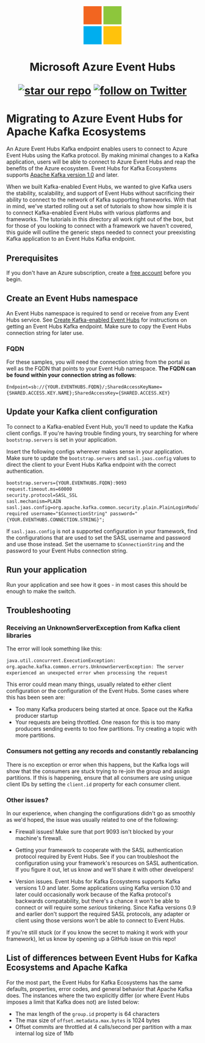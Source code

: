 <p align="center">
  <img src="event-hubs.png" alt="Microsoft Azure Event Hubs" width="100"/>
</p>

<h1 align="center">Microsoft Azure Event Hubs
<p align="center">
  <a href="#star-our-repo">
        <img src="https://img.shields.io/github/stars/azure/azure-event-hubs-for-kafka.svg?style=social&label=Stars"
            alt="star our repo"></a>
  <a href="https://twitter.com/intent/follow?screen_name=azureeventhubs" target="_blank">
        <img src="https://img.shields.io/twitter/url/http/shields.io.svg?style=social&label=Follow%20@azureeventhubs"
            alt="follow on Twitter"></a>
</p></h1>

# Migrating to Azure Event Hubs for Apache Kafka Ecosystems

An Azure Event Hubs Kafka endpoint enables users to connect to Azure Event Hubs using the Kafka protocol. By making minimal changes to a Kafka application, users will be able to connect to Azure Event Hubs and reap the benefits of the Azure ecosystem. Event Hubs for Kafka Ecosystems supports [Apache Kafka version 1.0](https://kafka.apache.org/10/documentation.html) and later.

When we built Kafka-enabled Event Hubs, we wanted to give Kafka users the stability, scalability, and support of Event Hubs without sacrificing their ability to connect to the network of Kafka supporting frameworks. With that in mind, we've started rolling out a set of tutorials to show how simple it is to connect Kafka-enabled Event Hubs with various platforms and frameworks. The tutorials in this directory all work right out of the box, but for those of you looking to connect with a framework we haven't covered, this guide will outline the generic steps needed to connect your preexisting Kafka application to an Event Hubs Kafka endpoint.

## Prerequisites

If you don't have an Azure subscription, create a [free account](https://azure.microsoft.com/free/?ref=microsoft.com&utm_source=microsoft.com&utm_medium=docs&utm_campaign=visualstudio) before you begin.

## Create an Event Hubs namespace

An Event Hubs namespace is required to send or receive from any Event Hubs service. See [Create Kafka-enabled Event Hubs](https://docs.microsoft.com/azure/event-hubs/event-hubs-create-kafka-enabled) for instructions on getting an Event Hubs Kafka endpoint. Make sure to copy the Event Hubs connection string for later use.

### FQDN

For these samples, you will need the connection string from the portal as well as the FQDN that points to your Event Hub namespace. **The FQDN can be found within your connection string as follows**:

```
Endpoint=sb://{YOUR.EVENTHUBS.FQDN}/;SharedAccessKeyName={SHARED.ACCESS.KEY.NAME};SharedAccessKey={SHARED.ACCESS.KEY}
```

## Update your Kafka client configuration

To connect to a Kafka-enabled Event Hub, you'll need to update the Kafka client configs. If you're having trouble finding yours, try searching for where `bootstrap.servers` is set in your application.

Insert the following configs wherever makes sense in your application. Make sure to update the `bootstrap.servers` and `sasl.jaas.config` values to direct the client to your Event Hubs Kafka endpoint with the correct authentication. 

```
bootstrap.servers={YOUR.EVENTHUBS.FQDN}:9093
request.timeout.ms=60000
security.protocol=SASL_SSL
sasl.mechanism=PLAIN
sasl.jaas.config=org.apache.kafka.common.security.plain.PlainLoginModule required username="$ConnectionString" password="{YOUR.EVENTHUBS.CONNECTION.STRING}";
``` 

If `sasl.jaas.config` is not a supported configuration in your framework, find the configurations that are used to set the SASL username and password and use those instead. Set the username to `$ConnectionString` and the password to your Event Hubs connection string.

## Run your application

Run your application and see how it goes - in most cases this should be enough to make the switch. 

## Troubleshooting

### Receiving an UnknownServerException from Kafka client libraries

The error will look something like this:
```
java.util.concurrent.ExecutionException: org.apache.kafka.common.errors.UnknownServerException: The server experienced an unexpected error when processing the request
```
This error could mean many things, usually related to either client configuration or the configuration of the Event Hubs. Some cases where this has been seen are:

* Too many Kafka producers being started at once. Space out the Kafka producer startup
* Your requests are being throttled. One reason for this is too many producers sending events to too few partitions. Try creating a topic with more partitions.

### Consumers not getting any records and constantly rebalancing

There is no exception or error when this happens, but the Kafka logs will show that the consumers are stuck trying to re-join the group and assign partitions. If this is happening, ensure that all consumers are using unique client IDs by setting the `client.id` property for each consumer client. 

### Other issues? 
In our experience, when changing the configurations didn't go as smoothly as we'd hoped, the issue was usually related to one of the following:

* Firewall issues! Make sure that port 9093 isn't blocked by your machine's firewall.

* Getting your framework to cooperate with the SASL authentication protocol required by Event Hubs. See if you can troubleshoot the configuration using your framework's resources on SASL authentication. If you figure it out, let us know and we'll share it with other developers!

* Version issues. Event Hubs for Kafka Ecosystems supports Kafka versions 1.0 and later. Some applications using Kafka version 0.10 and later could occasionally work because of the Kafka protocol's backwards compatability, but there's a chance it won't be able to connect or will require some *serious* tinkering. Since Kafka versions 0.9 and earlier don't support the required SASL protocols, any adapter or client using those versions won't be able to connect to Event Hubs.

If you're still stuck (or if you know the secret to making it work with your framework), let us know by opening up a GitHub issue on this repo!

## List of differences between Event Hubs for Kafka Ecosystems and Apache Kafka

For the most part, the Event Hubs for Kafka Ecosystems has the same defaults, properties, error codes, and general behavior that Apache Kafka does. The instances where the two explicitly differ (or where Event Hubs imposes a limit that Kafka does not) are listed below:

* The max length of the `group.id` property is 64 characters
* The max size of `offset.metadata.max.bytes` is 1024 bytes
* Offset commits are throttled at 4 calls/second per partition with a max internal log size of 1Mb
